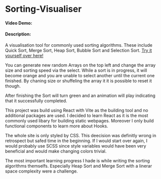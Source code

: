 # Sorting-Visualiser
#### Video Demo:  <URL HERE>
#### Description:
A visualisation tool for commonly used sorting algorithms. 
These include Quick Sort, Merge Sort, Heap Sort, Bubble Sort and Selection Sort.
<a href="https://sorting-visualiser.onrender.com/">Try it yourself over here!</a>

You can generate new random Arrays on the top left and change the array size and sorting speed via the select.
While a sort is in progress, it will become orange and you are unable to select another until the current one finished.
By chaning size or shuffeling the array it it is possible to reset it though.

After finishing the Sort will turn green and an animation will play indicating that it successfully completed.

This project was build using React with Vite as the building tool and no additional packages are used.
I decided to learn React as it is the most commonly used libary for building static webpages. Moreover I only build functional components to learn more about Hooks.

The whole site is only styled by CSS. This deecision was definitly wrong in retrospect but safed time in the beginning. If I would start over again, I would probably use SCSS since style variables would have been very beneficial and would make changing colors trivial.

The most important learning progress I hade is while writing the sorting algorithms themselfs. Especially Heap Sort and Merge Sort with a linerar space complexity were a challenge.

